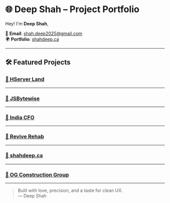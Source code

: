 # 🌐 Deep Shah – Project Portfolio

Hey! I'm **Deep Shah**,

📧 **Email**: [shah.deep2025@gmail.com](mailto:shah.deep2025@gmail.com)  
🌍 **Portfolio**: [shahdeep.ca](https://shahdeep.ca)

---

## 🛠️ Featured Projects

### [🔗 HServer Land](https://hserver-land.netlify.app)

---

### [🔗 JSBytewise](https://jsbytewise.com)

---

### [🔗 India CFO](https://indiacfo.in)

---

### [🔗 Revive Rehab](https://reviverehab.in)

---

### [🔗 shahdeep.ca](https://shahdeep.ca)

---

### [🔗 OG Construction Group](https://ogconstructiongroup.com)

---

> Built with love, precision, and a taste for clean UX.  
> — Deep Shah
